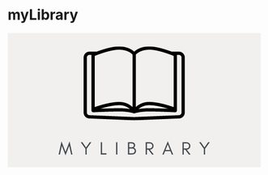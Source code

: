 # myLibrary
![Иллюстрация к проекту](https://github.com/IvanTvardovsky/myLibrary/blob/main/assets/mylibrary.png)
